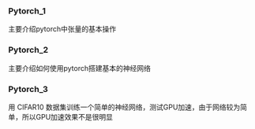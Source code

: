 ### Pytorch_1
主要介绍pytorch中张量的基本操作
### Pytorch_2
主要介绍如何使用pytorch搭建基本的神经网络
### Pytorch_3
用 CIFAR10 数据集训练一个简单的神经网络，测试GPU加速，由于网络较为简单，所以GPU加速效果不是很明显
